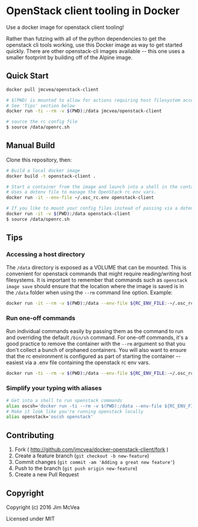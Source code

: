 # OpenStack client tooling in Docker
Use a docker image for openstack client tooling!

Rather than futzing with all of the python dependencies to get the openstack cli tools working, use this Docker image as way to get started quickly.  There are other openstack-cli images available -- this one uses a smaller footprint by building off of the Alpine image.

## Quick Start

```bash
docker pull jmcvea/openstack-client

# $(PWD) is mounted to allow for actions requiring host filesystem access.  
# See 'Tips' section below
docker run -ti --rm -v $(PWD):/data jmcvea/openstack-client

# source the rc config file
$ source /data/openrc.sh
```


## Manual Build
Clone this repository, then:

```bash
# Build a local docker image
docker build -t openstack-client .

# Start a container from the image and launch into a shell in the container.
# Uses a dotenv file to manage the OpenStack rc env vars.
docker run -it --env-file ~/.osc_rc.env openstack-client

# If you like to mount your config files instead of passing via a dotenv file: (`openrc.sh` must be in the current directory)
docker run -it -v $(PWD):/data openstack-client
$ source /data/openrc.sh
```


## Tips

### Accessing a host directory
The `/data` directory is exposed as a VOLUME that can be mounted.  This is convenient for openstack
commands that might require reading/writing host filesystems.  It is important to remember that
commands such as `openstack image save` should ensure that the location where the image is saved is
in the `/data` folder when using the `--rm` command line option.  Example:

```bash
docker run -it --rm -v $(PWD):/data --env-file ${RC_ENV_FILE:-~/.osc_rc.env} jmcvea/openstack-client openstack image save --file /data/test_image.img ${IMAGE_GUID}
```


### Run one-off commands
Run individual commands easily by passing them as the command to run and overriding the default `/bin/sh` command.  For one-off commands, it's a good practice to remove the container with the `--rm` argument so that you don't collect a bunch of orphaned containers.  You will also want to ensure that the rc environment is configured as part of starting the container -- easiest via a .env file containing the openstack rc env vars.

```bash
docker run -ti --rm -v $(PWD):/data --env-file ${RC_ENV_FILE:-~/.osc_rc.env} jmcvea/openstack-client cinder list`
```


### Simplify your typing with aliases
```bash
# Get into a shell to run openstack commands
alias oscsh='docker run -ti --rm -v $(PWD):/data --env-file ${RC_ENV_FILE:-~/.osc_rc.env} jmcvea/openstack-client'
# Make it look like you're running openstack locally
alias openstack='oscsh openstack'
```


## Contributing

1. Fork ( http://github.com/jmcvea/docker-openstack-client/fork )
2. Create a feature branch (`git checkout -b new-feature`)
3. Commit changes (`git commit -am 'Adding a great new feature'`)
4. Push to the branch (`git push origin new-feature`)
5. Create a new Pull Request


## Copyright

Copyright (c) 2016 Jim McVea

Licensed under MIT
